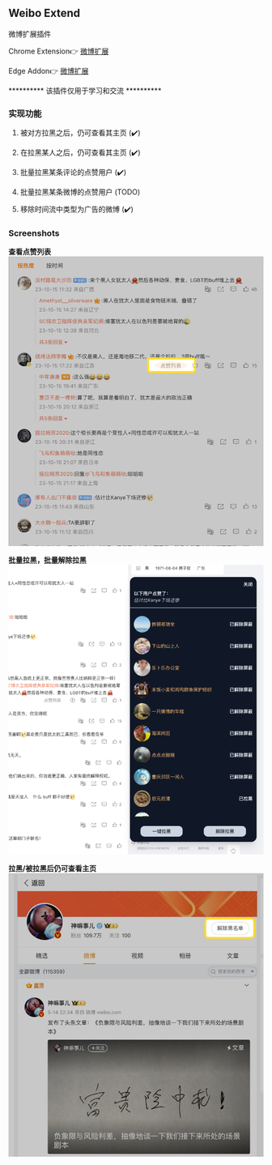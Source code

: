 ## Weibo Extend
微博扩展插件

Chrome Extension👉 [微博扩展](https://chrome.google.com/webstore/detail/npegohlaijfkhcjahlgddhanhimeoibn)

Edge Addon👉 [微博扩展](https://microsoftedge.microsoft.com/addons/detail/kgadefmghkgpaapildhabgaindebmfdm)

********** 该插件仅用于学习和交流 **********

### 实现功能
1. 被对方拉黑之后，仍可查看其主页 (✔️)

2. 在拉黑某人之后，仍可查看其主页 (✔️)

3. 批量拉黑某条评论的点赞用户 (✔️)

4. 批量拉黑某条微博的点赞用户 (TODO)

5. 移除时间流中类型为广告的微博 (✔️)

### Screenshots
**查看点赞列表**
  <br/><img src='./docs/images/SCR-20231016-baex.png' width="600px" /><br/>


**批量拉黑，批量解除拉黑**
  <br/><img src='./docs/images/SCR-20231016-bbdq.png' width="600px" /><br/>


**拉黑/被拉黑后仍可查看主页**
  <br/><img src='./docs/images/SCR-20231016-bbms.jpeg' width="600px" /><br/>

